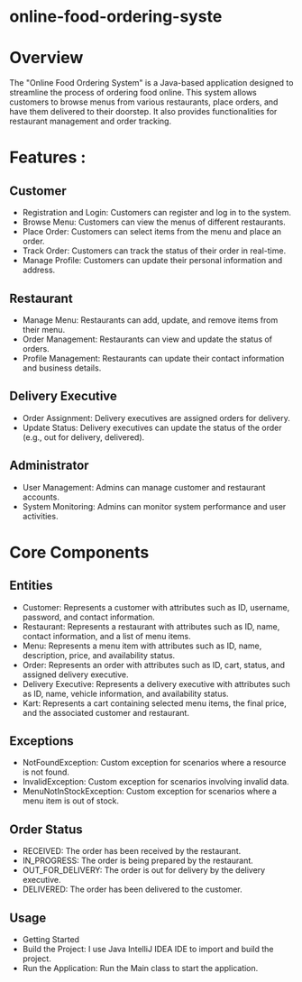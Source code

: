 # online-food-ordering-syste

# Overview

The "Online Food Ordering System" is a Java-based application designed to streamline the process of ordering food online. This system allows customers to browse menus from various restaurants, place orders, and have them delivered to their doorstep. It also provides functionalities for restaurant management and order tracking.

# Features :

## Customer
<ul>
<li> Registration and Login: Customers can register and log in to the system.</li>
<li> Browse Menu: Customers can view the menus of different restaurants.</li>
<li> Place Order: Customers can select items from the menu and place an order.</li>
<li> Track Order: Customers can track the status of their order in real-time.</li>
<li> Manage Profile: Customers can update their personal information and address.</li>
</ul>

## Restaurant
<ul>
<li>Manage Menu: Restaurants can add, update, and remove items from their menu.</li>
<li>Order Management: Restaurants can view and update the status of orders.</li>
<li>Profile Management: Restaurants can update their contact information and business details.</li>
</ul>

## Delivery Executive
<ul>
<li>Order Assignment: Delivery executives are assigned orders for delivery.</li>
<li>Update Status: Delivery executives can update the status of the order (e.g., out for delivery, delivered).</li>
</ul>

## Administrator
<ul>
<li>User Management: Admins can manage customer and restaurant accounts.</li>
<li>System Monitoring: Admins can monitor system performance and user activities.</li>
</ul>

# Core Components
## Entities
<ul>
<li>Customer: Represents a customer with attributes such as ID, username, password, and contact information.</li>

<li>Restaurant: Represents a restaurant with attributes such as ID, name, contact information, and a list of menu items.</li>

<li>Menu: Represents a menu item with attributes such as ID, name, description, price, and availability status.</li>

<li>Order: Represents an order with attributes such as ID, cart, status, and assigned delivery executive.</li>

<li>Delivery Executive: Represents a delivery executive with attributes such as ID, name, vehicle information, and availability status.</li>

<li>Kart: Represents a cart containing selected menu items, the final price, and the associated customer and restaurant.</li>
</ul>

## Exceptions
<ul>
<li>NotFoundException: Custom exception for scenarios where a resource is not found.</li>

<li>InvalidException: Custom exception for scenarios involving invalid data.</li>

<li>MenuNotInStockException: Custom exception for scenarios where a menu item is out of stock.</li>
</ul>

## Order Status
<ul>
<li>RECEIVED: The order has been received by the restaurant.</li>

<li>IN_PROGRESS: The order is being prepared by the restaurant.</li>

<li>OUT_FOR_DELIVERY: The order is out for delivery by the delivery executive.</li>

<li>DELIVERED: The order has been delivered to the customer.</li>
</ul>

## Usage
<ul>
<li>Getting Started</li>

<li>Build the Project:
I use Java IntelliJ IDEA IDE to import and build the project.</li>

<li>Run the Application:
Run the Main class to start the application.</li>
</ul>
